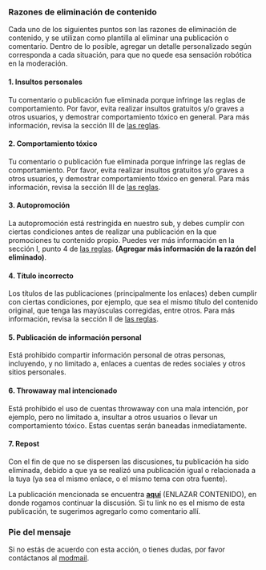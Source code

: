 ### Razones de eliminación de contenido

Cada uno de los siguientes puntos son las razones de eliminación de contenido, 
y se utilizan como plantilla al eliminar una publicación o comentario.
Dentro de lo posible, agregar un detalle personalizado según corresponda a cada
situación, para que no quede esa sensación robótica en la moderación.

#### 1. Insultos personales
Tu comentario o publicación fue eliminada porque infringe las reglas de 
comportamiento. Por favor, evita realizar insultos gratuitos y/o graves a 
otros usuarios, y demostrar comportamiento tóxico en general. 
Para más información, revisa la sección III de
[las reglas](https://www.reddit.com/r/chile/wiki/reglas#wiki_iii._comportamiento).

#### 2. Comportamiento tóxico
Tu comentario o publicación fue eliminada porque infringe las reglas de 
comportamiento. Por favor, evita realizar insultos gratuitos y/o graves a 
otros usuarios, y demostrar comportamiento tóxico en general. 
Para más información, revisa la sección III de
[las reglas](https://www.reddit.com/r/chile/wiki/reglas#wiki_iii._comportamiento).

#### 3. Autopromoción
La autopromoción está restringida en nuestro sub, y debes cumplir con ciertas
condiciones antes de realizar una publicación en la que promociones tu contenido
propio. Puedes ver más información en la sección I, punto 4 de
[las reglas](https://www.reddit.com/r/chile/wiki/reglas#wiki_i._contenido_admitido_en_el_sub).
**(Agregar más información de la razón del eliminado)**.

#### 4. Título incorrecto
Los títulos de las publicaciones (principalmente los enlaces) deben cumplir
con ciertas condiciones, por ejemplo, que sea el mismo título del contenido
original, que tenga las mayúsculas corregidas, entre otros. Para más información,
revisa la sección II de [las reglas](https://www.reddit.com/r/chile/wiki/reglas#wiki_i._contenido_admitido_en_el_sub).

#### 5. Publicación de información personal
Está prohibido compartir información personal de otras personas, incluyendo, y no limitado a,
enlaces a cuentas de redes sociales y otros sitios personales.

#### 6. Throwaway mal intencionado
Está prohibido el uso de cuentas throwaway con una mala intención, por ejemplo, pero no limitado a, 
insultar a otros usuarios o llevar un comportamiento tóxico. Estas cuentas serán baneadas inmediatamente.

#### 7. Repost
Con el fin de que no se dispersen las discusiones, tu publicación ha sido eliminada, debido a que
ya se realizó una publicación igual o relacionada a la tuya (ya sea el mismo enlace, o el mismo
tema con otra fuente).

La publicación mencionada se encuentra [**aquí**](#) (ENLAZAR CONTENIDO), 
en donde rogamos continuar la discusión. Si tu link no es el mismo de esta publicación, 
te sugerimos agregarlo como comentario allí.

### Pie del mensaje
Si no estás de acuerdo con esta acción, o tienes dudas, 
por favor contáctanos al [modmail](https://reddit.com/message/compose?to=/r/chile).
